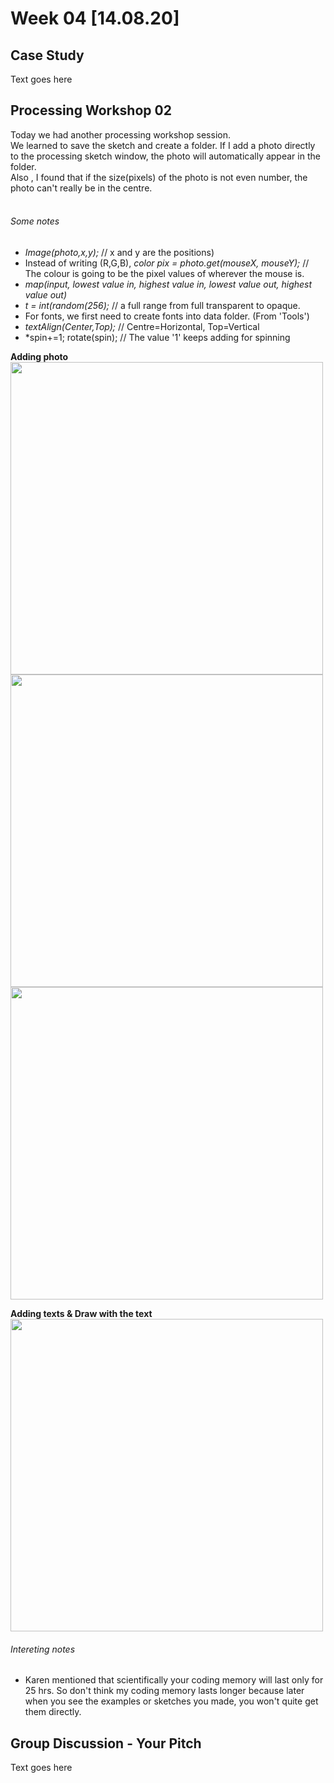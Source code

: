 # Week 04 [14.08.20] 

## Case Study
Text goes here

## Processing Workshop 02 
Today we had another processing workshop session.<br/>
We learned to save the sketch and create a folder. If I add a photo directly to the processing sketch window, the photo will automatically appear in the folder.<br/>
Also , I found that if the size(pixels) of the photo is not even number, the photo can't really be in the centre.<br/>
<br/>

###### Some notes 
- *Image(photo,x,y);* // x and y are the positions)<br/>
- Instead of writing (R,G,B), *color pix = photo.get(mouseX, mouseY);* // The colour is going to be the pixel values of wherever the mouse is.
- *map(input, lowest value in, highest value in, lowest value out, highest value out)*
- *t = int(random(256);* // a full range from full transparent to opaque.
- For fonts, we first need to create fonts into data folder. (From 'Tools')
- *textAlign(Center,Top);* // Centre=Horizontal, Top=Vertical
- *spin+=1;
   rotate(spin); // The value '1' keeps adding for spinning

**Adding photo** <br/>
<img src="https://hunoong.github.io/slave2-A/Images/Screen%20Shot%202020-08-14%20at%2010.44.55%20am.png" width="500" /> <br/>
<img src="https://hunoong.github.io/slave2-A/Images/Screen%20Shot%202020-08-14%20at%2011.08.50%20am.png" width="500" /> <br/>
<img src="https://hunoong.github.io/slave2-A/Images/Screen%20Shot%202020-08-14%20at%2011.16.00%20am.png" width="500" /> <br/>

**Adding texts & Draw with the text**<br/>
<img src="https://hunoong.github.io/slave2-A/Images/Screen%20Shot%202020-08-14%20at%201.52.37%20pm.png" width="500" /> <br/>


###### Intereting notes
- Karen mentioned that scientifically your coding memory will last only for 25 hrs. So don't think my coding memory lasts longer because later when you see the examples or sketches you made, you won't quite get them directly.

## Group Discussion - Your Pitch
Text goes here
